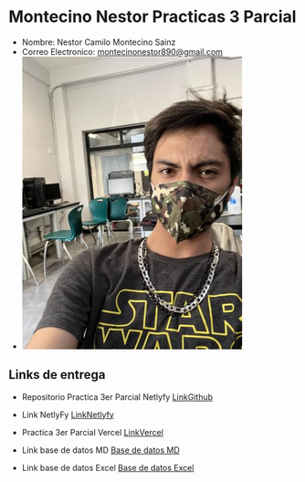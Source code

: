 # Montecino Nestor Practicas 3 Parcial

- Nombre: Nestor Camilo Montecino Sainz
- Correo Electronico: montecinonestor890@gmail.com
- ![Foto mia](multimedia/domer.jpg)<br>


## Links de entrega 

- Repositorio Practica 3er Parcial Netlyfy 
[LinkGithub](https://github.com/LDom890/SitioWebAstro)

- Link NetlyFy
[LinkNetlyfy](https://main--grand-mermaid-9c9c7f.netlify.app/)


- Practica 3er Parcial Vercel
[LinkVercel](https://sitio-web-astro.vercel.app/)


- Link base de datos MD
[Base de datos MD](https://github.com/LDom890/montecino-nestor-practicas-3/blob/main/BasedeDatos.md)


- Link base de datos Excel
[Base de datos Excel](https://github.com/LDom890/montecino-nestor-practicas-3/blob/main/ExcelBD.xlsx)


